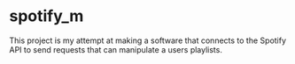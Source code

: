 # spotify_m
This project is my attempt at making a software that connects to the Spotify API to send requests that can manipulate a users playlists.